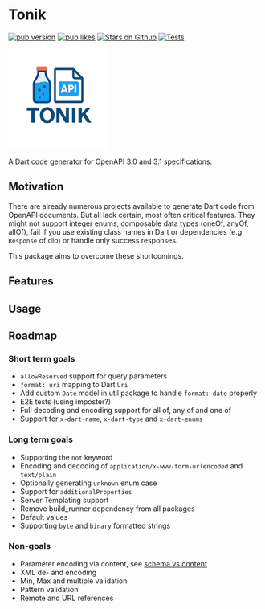 # Tonik
[![pub version](https://img.shields.io/pub/v/tonik?logo=dart)](https://pub.dev/packages/tonik)
[![pub likes](https://img.shields.io/pub/likes/tonik?logo=dart)](https://pub.dev/packages/tonik)
[![Stars on Github](https://img.shields.io/github/stars/Carapacik/tonik?logo=github)](https://github.com/Carapacik/tonik)
[![Tests](https://github.com/t-unit/tonik/actions/workflows/test.yml/badge.svg?branch=main)](https://github.com/t-unit/tonik/actions/workflows/test.yml)

![Logo](/resources/logo_no_bg_small.png)

A Dart code generator for OpenAPI 3.0 and 3.1 specifications.

## Motivation
There are already numerous projects available to generate Dart code from OpenAPI documents. But all lack certain, most often critical features. They might not support integer enums, composable data types (oneOf, anyOf, allOf), fail if you use existing class names in Dart or dependencies (e.g. `Response` of dio) or handle only success responses. 

This package aims to overcome these shortcomings.

## Features

## Usage


## Roadmap

### Short term goals
- `allowReserved` support for query parameters
- `format: uri` mapping to Dart `Uri`
- Add custom `Date` model in util package to handle `format: date` properly
- E2E tests (using imposter?)
- Full decoding and encoding support for all of, any of and one of
- Support for `x-dart-name`, `x-dart-type` and `x-dart-enums`

### Long term goals
- Supporting the `not` keyword
- Encoding and decoding of `application/x-www-form-urlencoded` and `text/plain`
- Optionally generating `unknown` enum case
- Support for `additionalProperties`
- Server Templating support 
- Remove build_runner dependency from all packages
- Default values
- Supporting `byte` and `binary` formatted strings

### Non-goals
- Parameter encoding via content, see [schema vs content](https://swagger.io/docs/specification/v3_0/describing-parameters/#schema-vs-content)
- XML de- and encoding
- Min, Max and multiple validation
- Pattern validation 
- Remote and URL references
